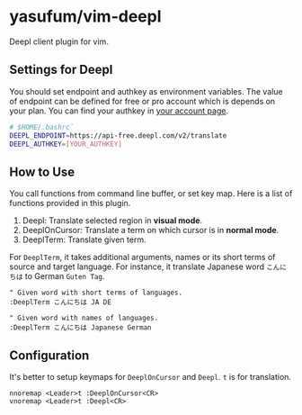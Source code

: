 # yasufum/vim-deepl

Deepl client plugin for vim.

## Settings for Deepl

You should set endpoint and authkey as environment variables.
The value of endpoint can be defined for free or pro account which is depends
on your plan. You can find your authkey in
[your account page](https://www.deepl.com/ja/account).

```sh
# $HOME/.bashrc`
DEEPL_ENDPOINT=https://api-free.deepl.com/v2/translate
DEEPL_AUTHKEY=[YOUR_AUTHKEY]
```

## How to Use

You call functions from command line buffer, or set key map.
Here is a list of functions provided in this plugin.

1. Deepl: Translate selected region in **visual mode**.
2. DeeplOnCursor: Translate a term on which cursor is in **normal mode**.
3. DeeplTerm: Translate given term.

For `DeeplTerm`, it takes additional arguments, names or its short terms of
source and target language. For instance, it translate Japanese word
`こんにちは` to German `Guten Tag`.

```
" Given word with short terms of languages.
:DeeplTerm こんにちは JA DE

" Given word with names of languages.
:DeeplTerm こんにちは Japanese German
```

## Configuration

It's better to setup keymaps for  `DeeplOnCursor` and `Deepl`.
`t` is for translation.

```
nnoremap <Leader>t :DeeplOnCursor<CR>
vnoremap <Leader>t :Deepl<CR>
```
